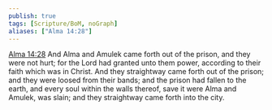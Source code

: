```yaml
---
publish: true
tags: [Scripture/BoM, noGraph]
aliases: ["Alma 14:28"]
---
```

[Alma 14:28](https://churchofjesuschrist.org/study/scriptures/bofm/alma/14?lang=eng&id=p28#p28) And Alma and Amulek came forth out of the prison, and they were not hurt; for the Lord had granted unto them power, according to their faith which was in Christ. And they straightway came forth out of the prison; and they were loosed from their bands; and the prison had fallen to the earth, and every soul within the walls thereof, save it were Alma and Amulek, was slain; and they straightway came forth into the city.
